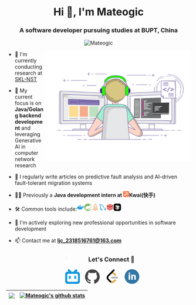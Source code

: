 <h1 align="center">Hi 👋, I'm <a>Mateogic</a></h1>
<h3 align="center">A software developer pursuing studies at BUPT, China</h3>

<p align="center"> <img src="https://komarev.com/ghpvc/?username=mateogic&label=Profile%20views&color=0e75b6&style=flat" alt="Mateogic" /> </p>

<a target="_blank" align="center">
  <img align="right" top="500" height="300" width="400" alt="GIF" src="https://raw.githubusercontent.com/Mateogic/Mateogic/refs/heads/main/assets/gif.gif">
</a>

- 🔭 I'm currently conducting research at <a href="https://sklnst.bupt.edu.cn/" target="blank">SKL-NST</a> 

- 🌱 My current focus is on **Java/Golang backend development** and leveraging Generative AI in computer network research

- 📝 I regularly write articles on predictive fault analysis and AI-driven fault-tolerant migration systems

- 👨‍💻 Previously a **Java development intern at <img src="https://raw.githubusercontent.com/Mateogic/Mateogic/08a5a4ec5cca731b6e142db883ae738bbc710cb9/assets/kwai.svg" height="16" width="16">Kwai(快手)** 

- 🛠 Common tools include:<code><img height="20" alt="nodejs" src="https://raw.githubusercontent.com/Mateogic/Mateogic/433af50a0bfe81f7c4bbcb08141029f9a462de25/assets/docker.svg"></code><code><img height="20" alt="nodejs" src="https://raw.githubusercontent.com/Mateogic/Mateogic/433af50a0bfe81f7c4bbcb08141029f9a462de25/assets/springboot.svg"></code><code><img height="20" alt="nodejs" src="https://raw.githubusercontent.com/Mateogic/Mateogic/433af50a0bfe81f7c4bbcb08141029f9a462de25/assets/rocketmq.svg"></code><code><img height="20" alt="nodejs" src="https://raw.githubusercontent.com/Mateogic/Mateogic/433af50a0bfe81f7c4bbcb08141029f9a462de25/assets/mysql.svg"></code><code><img height="20" alt="nodejs" src="https://raw.githubusercontent.com/Mateogic/Mateogic/433af50a0bfe81f7c4bbcb08141029f9a462de25/assets/redis.svg"></code><code><img height="20" alt="nodejs" src="https://raw.githubusercontent.com/Mateogic/Mateogic/433af50a0bfe81f7c4bbcb08141029f9a462de25/assets/cursor.png"></code>

- 🤝 I'm actively exploring new professional opportunities in software development

- 📫 Contact me at **ljc_2318516761@163.com**

<div align="center">
  <h3 align="center"> <img src="https://raw.githubusercontent.com/Mateogic/Mateogic/refs/heads/main/assets/connect.gif" width="20" height="20" style="margin-right: 50px;">Let's Connect 🤝 </h3>
</div>

<p align="center">
 <div align="center"  class="icons-social" style="margin-left: 10px;">
 		<!-- bilibili -->
		<a style="margin-left: 10px;"  target="_blank" href="https://space.bilibili.com/189978997"><img src="https://raw.githubusercontent.com/Mateogic/Mateogic/e19dae7163ecd5130aa95de3e68cae038653ab0d/assets/bilibili.svg" height="40" width="40"></a>
 		<!-- github -->
        <a style="margin-left: 10px;" target="_blank" href="https://github.com/mateogic">
		<img src="https://raw.githubusercontent.com/Mateogic/Mateogic/e19dae7163ecd5130aa95de3e68cae038653ab0d/assets/github.svg" height="40" width="40"></a>
 		<!-- leetcode -->
		<a style="margin-left: 10px;"  target="_blank" href="https://leetcode.cn/u/mateogic/"><img src="https://raw.githubusercontent.com/Mateogic/Mateogic/e19dae7163ecd5130aa95de3e68cae038653ab0d/assets/LeetCode.svg" height="40" width="40"></a>
 		<!-- linkdin -->
		<a style="margin-left: 10px;"  target="_blank" href="https://www.linkedin.com/in/mateogic-ljc"><img src="https://raw.githubusercontent.com/Mateogic/Mateogic/e19dae7163ecd5130aa95de3e68cae038653ab0d/assets/linkedin.svg" height="40" width="40"></a>
      </div>
</p>

| <a href="https://github.com/anuraghazra/github-readme-stats"><img align="center" src="https://github-readme-stats.vercel.app/api/top-langs/?username=mateogic&layout=compact&theme=buefy&hide_border=true" /></a> | <a href="https://github.com/anuraghazra/github-readme-stats"><img align="center" src="https://github-readme-stats.vercel.app/api?username=mateogic&show_icons=true&include_all_commits=true&theme=buefy&hide_border=true" alt="Mateogic's github stats" /></a>|
| ------------- | ------------- |
